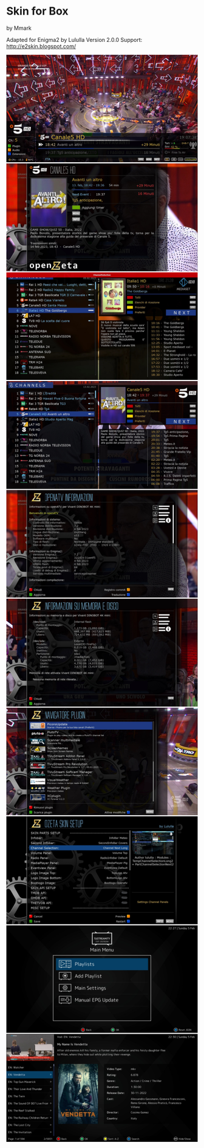 # Skin for Box
by Mmark

Adapted for Enigma2 by Lululla
Version 2.0.0
Support: http://e2skin.blogspot.com/



<img src="https://github.com/Belfagor2005/oZeta_skin/blob/main/screen/infobar.jpg?raw=true">

<img src="https://github.com/Belfagor2005/oZeta_skin/blob/main/screen/info_epg.jpg?raw=true">

<img src="https://github.com/Belfagor2005/oZeta_skin/blob/main/screen/channell-next.jpg?raw=true">

<img src="https://github.com/Belfagor2005/oZeta_skin/blob/main/screen/channel_next_long.jpg?raw=true">

<img src="https://github.com/Belfagor2005/oZeta_skin/blob/main/screen/info_image.jpg?raw=true">

<img src="https://github.com/Belfagor2005/oZeta_skin/blob/main/screen/info_device.jpg?raw=true">

<img src="https://github.com/Belfagor2005/oZeta_skin/blob/main/screen/plugin_browser.jpg?raw=true">

<img src="https://github.com/Belfagor2005/oZeta_skin/blob/main/screen/ozsetup.jpg?raw=true">

<img src="https://github.com/Belfagor2005/oZeta_skin/blob/main/screen/xstreamity1.jpg?raw=true">

<img src="https://github.com/Belfagor2005/oZeta_skin/blob/main/screen/xstreamity2.jpg?raw=true">


